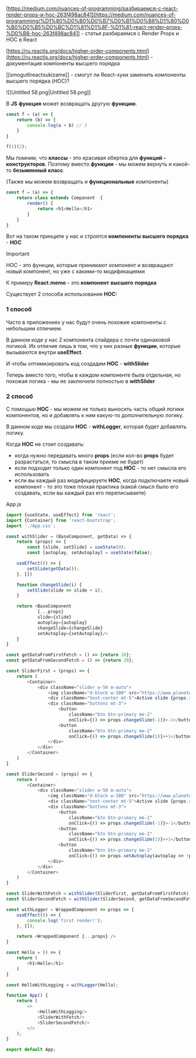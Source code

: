 [https://medium.com/nuances-of-programming/разбираемся-с-react-render-props-и-hoc-263f498ac841](https://medium.com/nuances-of-programming/%D1%80%D0%B0%D0%B7%D0%B1%D0%B8%D1%80%D0%B0%D0%B5%D0%BC%D1%81%D1%8F-%D1%81-react-render-props-%D0%B8-hoc-263f498ac841) - статья разбираемся с Render Props и HOC в React

[https://ru.reactjs.org/docs/higher-order-components.html](https://ru.reactjs.org/docs/higher-order-components.html) - документация компоненты высшего порядка

[[smogutlireactxukizame]] - смогут ли React-хуки заменить компоненты высшего порядка (HOC)?

![[Untitled 58.png|Untitled 58.png]]

В **JS** **функция** может возвращать другую **функцию**.

```JavaScript
const f = (a) => {
    return (b) => {
        console.log(a + b) // 3
    }
}

f(1)(2);
```

Мы помним, что **классы** - это красивая обертка для **функций - конструкторов**. Поэтому вместо **функции** - мы можем вернуть и какой-то **безымянный** **класс**.

(Также мы можем возвращать и **функциональные** компоненты)

```JavaScript
const f = (a) => {
    return class extends Component  {
        render() {
            return <h1>Hello</h1>
        }
    }
}
```

Вот на таком принципе у нас и строятся **компоненты** **высшего** **порядка** - **HOC**

  

> [!important]  
> HOC - это функции, которые принимают компонент и возвращают новый компонент, но уже с какими-то модификациями  

К примеру **React.memo** - это **компонент** **высшего** **порядка**

  

Существует 2 способа использования **HOC:**

### 1 способ

Часто в приложениях у нас будут очень похожие компоненты с небольшим отличием.

В данном коде у нас 2 компонента слайдера с почти одинаковой логикой. Их отличие лишь в том, что у них разные **функции**, которые вызываются внутри **useEffect**.

И чтобы оптимизировать код создадим **HOC** - **withSlider**

Теперь вместо того, чтобы в каждом компоненте была отдельная, но похожая логика - мы ее заключили полностью в **withSlider**

### 2 способ

С помощью **HOC** - мы можем не только выносить часть общий логики компонентов, но и добавлять к ним какую-то дополнительную логику.

В данном коде мы создали **HOC** - **withLogger**, которая будет добавлять логику.

  

Когда **HOC** не стоит создавать:

- когда нужно передавать много **props** (если кол-во **props** будет разрастаться, то смысла в таком приеме не будет)
- если подходит только один компонент под **HOC** - то нет смысла его использовать
- если вы каждый раз модифицируете **HOC**, когда подключаете новый компонент - то это тоже плохая практика (какой смысл было его создавать, если вы каждый раз его переписываете)

App.js

```JavaScript
import {useState, useEffect} from 'react';
import {Container} from 'react-bootstrap';
import './App.css';

const withSlider = (BaseComponent, getData) => {
    return (props) => {
        const [slide, setSlide] = useState(0);
        const [autoplay, setAutoplay] = useState(false);

    useEffect(() => {
        setSlide(getData());
    }, [])

    function changeSlide(i) {
        setSlide(slide => slide + i);
    }

    return <BaseComponent
            {...props}
            slide={slide} 
            autoplay={autoplay} 
            changeSlide={changeSlide} 
            setAutoplay={setAutoplay}/>
    }      
}

const getDataFromFirstFetch = () => {return 10};
const getDataFromSecondFetch = () => {return 20};

const SliderFirst = (props) => {
    return (
        <Container>
            <div className="slider w-50 m-auto">
                <img className="d-block w-100" src="https://www.planetware.com/wpimages/2020/02/france-in-pictures-beautiful-places-to-photograph-eiffel-tower.jpg" alt="slide" />
                <div className="text-center mt-5">Active slide {props.slide}</div>
                <div className="buttons mt-3">
                    <button 
                        className="btn btn-primary me-2"
                        onClick={() => props.changeSlide(-1)}>-1</button>
                    <button 
                        className="btn btn-primary me-2"
                        onClick={() => props.changeSlide(1)}>+1</button>
                </div>
            </div>
        </Container>
    )
}

const SliderSecond = (props) => {
    return (
        <Container>
            <div className="slider w-50 m-auto">
                <img className="d-block w-100" src="https://www.planetware.com/wpimages/2020/02/france-in-pictures-beautiful-places-to-photograph-eiffel-tower.jpg" alt="slide" />
                <div className="text-center mt-5">Active slide {props.slide} <br/>{props.autoplay ? 'auto' : null} </div>
                <div className="buttons mt-3">
                    <button 
                        className="btn btn-primary me-2"
                        onClick={() => props.changeSlide(-1)}>-1</button>
                    <button 
                        className="btn btn-primary me-2"
                        onClick={() => props.changeSlide(1)}>+1</button>
                    <button 
                        className="btn btn-primary me-2"
                        onClick={() => props.setAutoplay(autoplay => !props.autoplay)}>toggle autoplay</button>
                </div>
            </div>
        </Container>
    )
}

const SliderWithFetch = withSlider(SliderFirst, getDataFromFirstFetch);
const SliderSecondFetch = withSlider(SliderSecond, getDataFromSecondFetch);

const withLogger = WrappedComponent => props => {
    useEffect(() => {
        console.log('first render!');
    }, []);

    return <WrappedComponent {...props} />
}

const Hello = () => {
    return (
        <h1>Hello</h1>
    )
}

const HelloWithLogging = withLogger(Hello);

function App() {
    return (
        <>
            <HelloWithLogging/>
            <SliderWithFetch/>
            <SliderSecondFetch/>
        </>
    );
}

export default App;
```